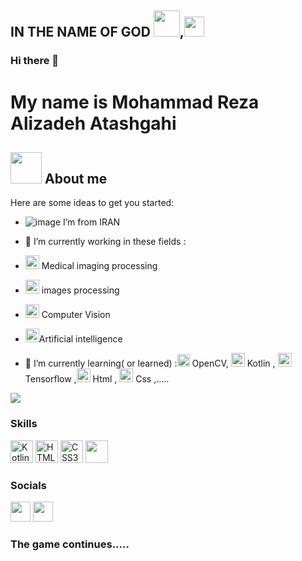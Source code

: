 ## IN THE NAME OF GOD <img src="https://cdn1.iconfinder.com/data/icons/ramadhan-kareem-2/512/Ramadhan-07-128.png" width="42" height="42">,<img src="https://cdn4.iconfinder.com/data/icons/ramadan-kareem-11/48/04_mecca_muslim_ramadan_prayer_allah_islam_religion-128.png" width="32" height="32">
### Hi there 👋

My name is Mohammad Reza Alizadeh Atashgahi
===============================

<!-- Developer & Teacher
----------------------------- -->
## <img src = "https://user-images.githubusercontent.com/63050133/156777293-72a6e681-2582-4a9d-ad92-09d1181d47c7.gif" width = 50px height = 50px>  About me
Here are some ideas to get you started:

* ![image](https://user-images.githubusercontent.com/103292343/180642314-2e55486a-d98e-43b8-a98c-10dfab3cc9ad.png) I’m from IRAN
* 🔭 I’m currently working in these fields : 
* <img src="https://cdn3.iconfinder.com/data/icons/coloured-outline-medical-equipment/32/diagnostic_imaging_machine_mri_scanner-512.png" width="22" height="22"> Medical imaging processing

* <img src="https://cdn3.iconfinder.com/data/icons/flat-set-1/64/flat_set_1-03-128.png" width="22" height="22"> images processing
* <img src="https://cdn0.iconfinder.com/data/icons/virtual-reality-15/135/_virtual_reality-128.png" width="22" height="22" > Computer Vision
* <img src="https://cdn1.iconfinder.com/data/icons/data-science-flat-1/64/deep-learning-data-robotics-robot-ai-modeling-128.png" width="22" height="22">Artificial intelligence

* 🌱 I’m currently learning( or learned) :<img src="https://cdn4.iconfinder.com/data/icons/general-office/91/General_Office_60-512.png" width="20" height="20"> OpenCV, <img src="https://seekicon.com/free-icon-download/kotlin_2.svg" width="22" height="22"> Kotlin , <img src="https://seekicon.com/free-icon-download/tensorflow_2.svg" width="22" height="22"> Tensorflow ,<img src="https://icons.iconarchive.com/icons/cornmanthe3rd/plex/256/Other-html-5-icon.png" width="22" height="22"> Html , <img src="https://cdn4.iconfinder.com/data/icons/social-media-logos-6/512/121-css3-512.png" width="22" height="22"> Css ,.....
<!-- * 👯 I’m looking to collaborate on .....
* 🤔 I’m looking for help with .....
* 💬 Ask me about .....
* 📫 How to reach me: .....
* 😄 Pronouns: .....
* ⚡ Fun fact: ..... -->

<a href="https://www.github.com/mrezaalizadeh1998" target="_blank" rel="noreferrer"><img
                  src="https://img.shields.io/github/followers/mrezaalizadeh1998?logo=github&style=for-the-badge&color=0891b2&labelColor=1c1917" /></a>
                  
### Skills
<p align="left">
  <a href="https://kotlinlang.org/" target="_blank" rel="noreferrer"><img src="https://raw.githubusercontent.com/danielcranney/readme-generator/main/public/icons/skills/kotlin-colored.svg" width="36" height="36" alt="Kotlin" /></a>
    <a href="https://developer.mozilla.org/en-US/docs/Glossary/HTML5" target="_blank" rel="noreferrer"><img src="https://raw.githubusercontent.com/danielcranney/readme-generator/main/public/icons/skills/html5-colored.svg" width="36" height="36" alt="HTML5" /></a>
    <a href="https://developer.mozilla.org/en-US/docs/Web/CSS" target="_blank" rel="noreferrer"><img src="https://raw.githubusercontent.com/danielcranney/readme-generator/main/public/icons/skills/css3-colored.svg" width="36" height="36" alt="CSS3" /></a>
    <a><img src="https://cdn3.iconfinder.com/data/icons/logos-and-brands-adobe/512/267_Python-512.png" width="36" height="36"  continues.....</a>
    
    
</p>
                    
### Socials
                  
<p align="left">
    <a href="https://www.instagram.com/m.r.alizadeh1998" target="_blank" rel="noreferrer"><img src="https://raw.githubusercontent.com/danielcranney/readme-generator/main/public/icons/socials/instagram.svg" width="32" height="32" /></a>
<a href="https://www.github.com/mrezaalizadeh1998" target="_blank" rel="noreferrer"><img src="https://raw.githubusercontent.com/danielcranney/readme-generator/main/public/icons/socials/github-dark.svg" width="32" height="32" /></a>


<!-- </p>

### Badges

<b>My GitHub Stats</b>

<a href="https://github.com/mrezaalizadeh1998" align="left"><img width="300" src="https://github-readme-stats.vercel.app/api/top-langs/?username=mrezaalizadeh1998&langs_count=10&title_color=0891b2&text_color=ffffff&icon_color=0891b2&bg_color=1c1917&hide_border=true&locale=en&custom_title=Top%20%Languages" alt="Top Languages" /></a>
### Support Me
<a href="https://www.buymeacoffee.com/mrezaalizadeh1998"><img src="https://cdn.buymeacoffee.com/buttons/v2/default-yellow.png" width="200" /></a> -->

### The game continues.....

